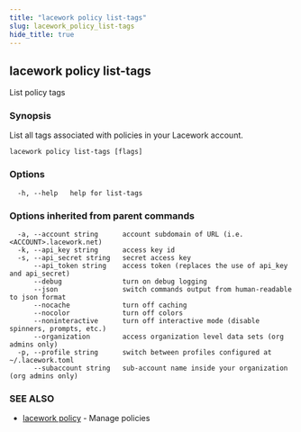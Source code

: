 ```yaml
---
title: "lacework policy list-tags"
slug: lacework_policy_list-tags
hide_title: true
---
```


## lacework policy list-tags

List policy tags

### Synopsis

List all tags associated with policies in your Lacework account.

```
lacework policy list-tags [flags]
```

### Options

```
  -h, --help   help for list-tags
```

### Options inherited from parent commands

```
  -a, --account string      account subdomain of URL (i.e. <ACCOUNT>.lacework.net)
  -k, --api_key string      access key id
  -s, --api_secret string   secret access key
      --api_token string    access token (replaces the use of api_key and api_secret)
      --debug               turn on debug logging
      --json                switch commands output from human-readable to json format
      --nocache             turn off caching
      --nocolor             turn off colors
      --noninteractive      turn off interactive mode (disable spinners, prompts, etc.)
      --organization        access organization level data sets (org admins only)
  -p, --profile string      switch between profiles configured at ~/.lacework.toml
      --subaccount string   sub-account name inside your organization (org admins only)
```

### SEE ALSO

* [lacework policy](lacework_policy.md)	 - Manage policies

